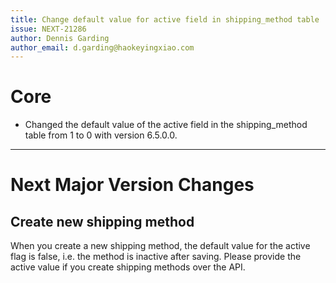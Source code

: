 ```yaml
---
title: Change default value for active field in shipping_method table
issue: NEXT-21286
author: Dennis Garding
author_email: d.garding@haokeyingxiao.com
---
```


# Core
* Changed the default value of the active field in the shipping_method table from 1 to 0 with version 6.5.0.0. 
___
# Next Major Version Changes
## Create new shipping method
When you create a new shipping method, the default value for the active flag is false, i.e. the method is inactive after saving. 
Please provide the active value if you create shipping methods over the API.
